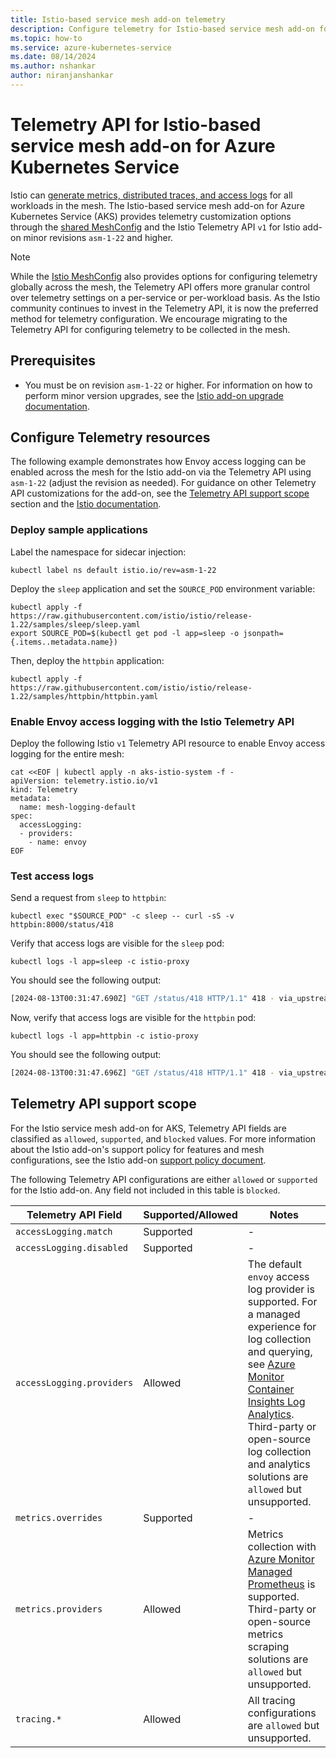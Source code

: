 ```yaml
---
title: Istio-based service mesh add-on telemetry
description: Configure telemetry for Istio-based service mesh add-on for Azure Kubernetes Service.
ms.topic: how-to
ms.service: azure-kubernetes-service
ms.date: 08/14/2024
ms.author: nshankar
author: niranjanshankar
---
```


# Telemetry API for Istio-based service mesh add-on for Azure Kubernetes Service

Istio can [generate metrics, distributed traces, and access logs][istio-telemetry-overview] for all workloads in the mesh. The Istio-based service mesh add-on for Azure Kubernetes Service (AKS) provides telemetry customization options through the [shared MeshConfig][istio-meshconfig] and the Istio Telemetry API `v1` for Istio add-on minor revisions `asm-1-22` and higher.

> [!NOTE]
> While the [Istio MeshConfig][istio-meshconfig] also provides options for configuring telemetry globally across the mesh, the Telemetry API offers more granular control over telemetry settings on a per-service or per-workload basis. As the Istio community continues to invest in the Telemetry API, it is now the preferred method for telemetry configuration. We encourage migrating to the Telemetry API for configuring telemetry to be collected in the mesh.

## Prerequisites

* You must be on revision `asm-1-22` or higher. For information on how to perform minor version upgrades, see the [Istio add-on upgrade documentation][istio-upgrade].

## Configure Telemetry resources

The following example demonstrates how Envoy access logging can be enabled across the mesh for the Istio add-on via the Telemetry API using `asm-1-22` (adjust the revision as needed). For guidance on other Telemetry API customizations for the add-on, see the [Telemetry API support scope][support-scope-section] section and the [Istio documentation][istio-telemetry-api].

### Deploy sample applications

Label the namespace for sidecar injection: 

```azurecli
kubectl label ns default istio.io/rev=asm-1-22
```

Deploy the `sleep` application and set the `SOURCE_POD` environment variable: 

```azurecli
kubectl apply -f https://raw.githubusercontent.com/istio/istio/release-1.22/samples/sleep/sleep.yaml
export SOURCE_POD=$(kubectl get pod -l app=sleep -o jsonpath={.items..metadata.name})
```

Then, deploy the `httpbin` application:

```azurecli
kubectl apply -f https://raw.githubusercontent.com/istio/istio/release-1.22/samples/httpbin/httpbin.yaml
```

### Enable Envoy access logging with the Istio Telemetry API

Deploy the following Istio `v1` Telemetry API resource to enable Envoy access logging for the entire mesh:

```azurecli
cat <<EOF | kubectl apply -n aks-istio-system -f -
apiVersion: telemetry.istio.io/v1
kind: Telemetry
metadata:
  name: mesh-logging-default
spec:
  accessLogging:
  - providers:
    - name: envoy
EOF
```

### Test access logs

Send a request from `sleep` to `httpbin`:

```azurecli
kubectl exec "$SOURCE_POD" -c sleep -- curl -sS -v httpbin:8000/status/418
```

Verify that access logs are visible for the `sleep` pod:

```azurecli
kubectl logs -l app=sleep -c istio-proxy
```

You should see the following output:

```bash
[2024-08-13T00:31:47.690Z] "GET /status/418 HTTP/1.1" 418 - via_upstream - "-" 0 135 12 11 "-" "curl/8.9.1" "cdecaca5-5964-48f3-b42d-f474dfa623d5" "httpbin:8000" "10.244.0.13:8080" outbound|8000||httpbin.default.svc.cluster.local 10.244.0.12:53336 10.0.112.220:8000 10.244.0.12:42360 - default
```

Now, verify that access logs are visible for the `httpbin` pod:

```azurecli
kubectl logs -l app=httpbin -c istio-proxy
```

You should see the following output:

```bash
[2024-08-13T00:31:47.696Z] "GET /status/418 HTTP/1.1" 418 - via_upstream - "-" 0 135 2 1 "-" "curl/8.9.1" "cdecaca5-5964-48f3-b42d-f474dfa623d5" "httpbin:8000" "10.244.0.13:8080" inbound|8080|| 127.0.0.6:55401 10.244.0.13:8080 10.244.0.12:53336 outbound_.8000_._.httpbin.default.svc.cluster.local default
```
## Telemetry API support scope

For the Istio service mesh add-on for AKS, Telemetry API fields are classified as `allowed`, `supported`, and `blocked` values. For more information about the Istio add-on's support policy for features and mesh configurations, see the Istio add-on [support policy document][istio-support-policy].

The following Telemetry API configurations are either `allowed` or `supported` for the Istio add-on. Any field not included in this table is `blocked`. 

| **Telemetry API Field** | **Supported/Allowed** | **Notes** |
|-------------------------|-----------------------|-----------|
| `accessLogging.match` | Supported | - |
| `accessLogging.disabled` | Supported | - |
| `accessLogging.providers` | Allowed | The default `envoy` access log provider is supported. For a managed experience for log collection and querying, see [Azure Monitor Container Insights Log Analytics][az-monitor-container-insights]. Third-party or open-source log collection and analytics solutions are `allowed` but unsupported. |
| `metrics.overrides` | Supported | - |
| `metrics.providers` | Allowed | Metrics collection with [Azure Monitor Managed Prometheus][az-monitor-metrics] is supported. Third-party or open-source metrics scraping solutions are `allowed` but unsupported. |
| `tracing.*` | Allowed | All tracing configurations are `allowed` but unsupported. |

<!-- LINKS - External -->
[istio-telemetry-overview]: https://istio.io/latest/docs/concepts/observability/
[istio-telemetry-api]: https://istio.io/latest/docs/reference/config/telemetry/
[istio-feature-status]: https://istio.io/latest/docs/releases/feature-stages/#feature-phase-definition
[istio-releases]: https://istio.io/latest/news/releases/

<!-- LINKS - internal -->
[istio-meshconfig]: ./istio-meshconfig.md
[support-scope-section]: #telemetry-api-support-scope
[istio-support-policy]: ./istio-support-policy.md#allowed-supported-and-blocked-customizations
[az-monitor-container-insights]: /azure/azure-monitor/containers/container-insights-overview
[az-monitor-metrics]: /azure/azure-monitor/containers/kubernetes-monitoring-enable
[istio-upgrade]: ./istio-upgrade.md
